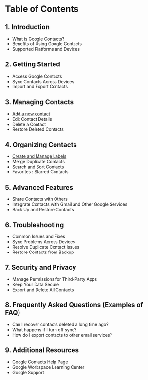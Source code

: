 # Table of Contents

## 1. Introduction
   - What is Google Contacts?
   - Benefits of Using Google Contacts
   - Supported Platforms and Devices

## 2. Getting Started
   - Access Google Contacts
   - Sync Contacts Across Devices
   - Import and Export Contacts

## 3. Managing Contacts
   - [Add a new contact](Guide.md)
   - Edit Contact Details
   - Delete a Contact
   - Restore Deleted Contacts

## 4. Organizing Contacts
   - [Create and Manage Labels](GuideP2.md) 
   - Merge Duplicate Contacts
   - Search and Sort Contacts
   - Favorites : Starred Contacts

## 5. Advanced Features
   - Share Contacts with Others
   - Integrate Contacts with Gmail and Other Google Services
   - Back Up and Restore Contacts

## 6. Troubleshooting
   - Common Issues and Fixes
   - Sync Problems Across Devices
   - Resolve Duplicate Contact Issues
   - Restore Contacts from Backup

## 7. Security and Privacy
   - Manage Permissions for Third-Party Apps
   - Keep Your Data Secure
   - Export and Delete All Contacts 

## 8. Frequently Asked Questions (Examples of FAQ)
   - Can I recover contacts deleted a long time ago?
   - What happens if I turn off sync?
   - How do I export contacts to other email services?

## 9. Additional Resources
   - Google Contacts Help Page
   - Google Workspace Learning Center
   - Google Support


